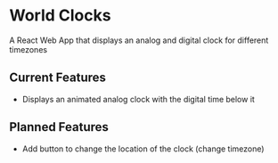 # World Clocks
A React Web App that displays an analog and digital clock for different timezones
## Current Features
- Displays an animated analog clock with the digital time below it
## Planned Features
- Add button to change the location of the clock (change timezone)
